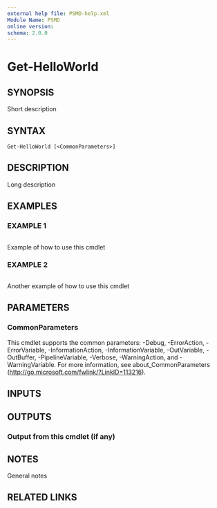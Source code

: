 ```yaml
---
external help file: PSMD-help.xml
Module Name: PSMD
online version:
schema: 2.0.0
---
```


# Get-HelloWorld

## SYNOPSIS
Short description

## SYNTAX

```
Get-HelloWorld [<CommonParameters>]
```

## DESCRIPTION
Long description

## EXAMPLES

### EXAMPLE 1
```

```

Example of how to use this cmdlet

### EXAMPLE 2
```

```

Another example of how to use this cmdlet

## PARAMETERS

### CommonParameters
This cmdlet supports the common parameters: -Debug, -ErrorAction, -ErrorVariable, -InformationAction, -InformationVariable, -OutVariable, -OutBuffer, -PipelineVariable, -Verbose, -WarningAction, and -WarningVariable.
For more information, see about_CommonParameters (http://go.microsoft.com/fwlink/?LinkID=113216).

## INPUTS

## OUTPUTS

### Output from this cmdlet (if any)
## NOTES
General notes

## RELATED LINKS

